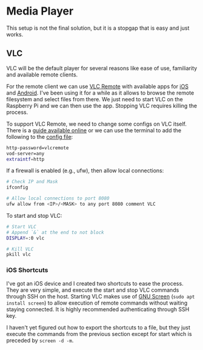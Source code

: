 # Media Player

This setup is not the final solution, but it is a stopgap that is easy and just works.

## VLC

VLC will be the default player for several reasons like ease of use, familiarity and available remote clients.

For the remote client we can use [VLC Remote](https://hobbyistsoftware.com/VLCSetup) with available apps for [iOS](https://hobbyistsoftware.com/vlc-more) and [Android](https://hobbyistsoftware.com/android/vlc-more). I've been using it for a while as it allows to browse the remote filesystem and select files from there. We just need to start VLC on the Raspberry Pi and we can then use the app. Stopping VLC requires killing the process.

To support VLC Remote, we need to change some configs on VLC itself. There is a [guide available online](https://hobbyistsoftware.com/VLCSetup-linux) or we can use the terminal to add the following to the [config file](https://wiki.videolan.org/Preferences/):

```bash
http-password=vlcremote
vod-server=any
extraintf=http
```

If a firewall is enabled (e.g., ufw), then allow local connections:

```bash
# Check IP and Mask
ifconfig

# Allow local connections to port 8080
ufw allow from <IP>/<MASK> to any port 8080 comment VLC
```

To start and stop VLC:

```bash
# Start VLC
# Append `&` at the end to not block
DISPLAY=:0 vlc

# Kill VLC
pkill vlc
```

### iOS Shortcuts

I've got an iOS device and I created two shortcuts to ease the process. They are very simple, and execute the start and stop VLC commands through SSH on the host. Starting VLC makes use of [GNU Screen](https://savannah.gnu.org/projects/screen) (`sudo apt install screen`) to allow execution of remote commands without waiting staying connected. It is highly recommended authenticating through SSH key.

I haven't yet figured out how to export the shortcuts to a file, but they just execute the commands from the previous section except for start which is preceded by `screen -d -m`.

